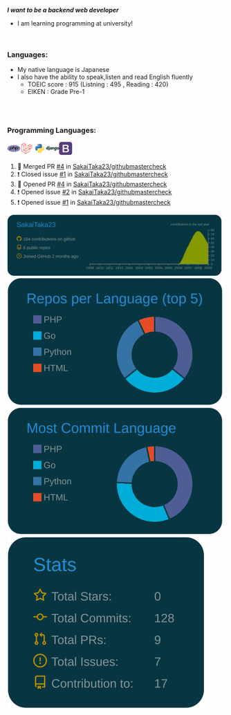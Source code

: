  ***I want to be a backend web developer***

* I am learning programming at university!

<br>

### Languages:
* My native language is Japanese
* I also have the ability to speak,listen and read English fluently
    * TOEIC score : 915 (Listning : 495 , Reading : 420)
    * EIKEN : Grade Pre-1

<br>
<br>

### Programming Languages:
<img align="left" alt="php" width="30px" src="https://raw.githubusercontent.com/github/explore/ccc16358ac4530c6a69b1b80c7223cd2744dea83/topics/php/php.png" /> 
<img align="left" alt="laravel" width="30px" src="https://raw.githubusercontent.com/github/explore/56a826d05cf762b2b50ecbe7d492a839b04f3fbf/topics/laravel/laravel.png" /> 
<img align="left" alt="python" width="30px" src="https://raw.githubusercontent.com/github/explore/80688e429a7d4ef2fca1e82350fe8e3517d3494d/topics/python/python.png" /> 
<img align="left" alt="django" width="30px" src="https://raw.githubusercontent.com/github/explore/80688e429a7d4ef2fca1e82350fe8e3517d3494d/topics/django/django.png" /> 
<img align="left" alt="bootstrap" width="30px" src="https://raw.githubusercontent.com/github/explore/80688e429a7d4ef2fca1e82350fe8e3517d3494d/topics/bootstrap/bootstrap.png" /> 

<br>
<br>

<!--START_SECTION:activity-->
1. 🎉 Merged PR [#4](https://github.com//SakaiTaka23/githubmastercheck/pull/4) in [SakaiTaka23/githubmastercheck](https://github.com//SakaiTaka23/githubmastercheck)
2. ❗️ Closed issue [#1](https://github.com//SakaiTaka23/githubmastercheck/issues/1) in [SakaiTaka23/githubmastercheck](https://github.com//SakaiTaka23/githubmastercheck)
3. 💪 Opened PR [#4](https://github.com//SakaiTaka23/githubmastercheck/pull/4) in [SakaiTaka23/githubmastercheck](https://github.com//SakaiTaka23/githubmastercheck)
4. ❗️ Opened issue [#2](https://github.com//SakaiTaka23/githubmastercheck/issues/2) in [SakaiTaka23/githubmastercheck](https://github.com//SakaiTaka23/githubmastercheck)
5. ❗️ Opened issue [#1](https://github.com//SakaiTaka23/githubmastercheck/issues/1) in [SakaiTaka23/githubmastercheck](https://github.com//SakaiTaka23/githubmastercheck)
<!--END_SECTION:activity-->

[![](https://raw.githubusercontent.com/SakaiTaka23/SakaiTaka23/master/profile-summary-card-output/solarized_dark/0-profile-details.svg)](https://github.com/vn7n24fzkq/github-profile-summary-cards)
[![](https://raw.githubusercontent.com/SakaiTaka23/SakaiTaka23/master/profile-summary-card-output/solarized_dark/1-repos-per-language.svg)](https://github.com/vn7n24fzkq/github-profile-summary-cards)
[![](https://raw.githubusercontent.com/SakaiTaka23/SakaiTaka23/master/profile-summary-card-output/solarized_dark/2-most-commit-language.svg)](https://github.com/vn7n24fzkq/github-profile-summary-cards)
[![](https://raw.githubusercontent.com/SakaiTaka23/SakaiTaka23/master/profile-summary-card-output/solarized_dark/3-stats.svg)](https://github.com/vn7n24fzkq/github-profile-summary-cards)
